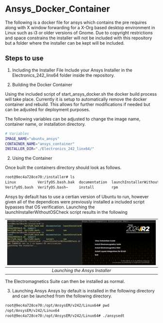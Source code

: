 # Ansys_Docker_Container

The following is a docker file for ansys which contains the pre requires along with X window forwarding for a X-Org based desktop environment in Linux such as i3 or older versions of Gnome. Due to copyright restrictions and space constrains the installer will not be included with this repository but a folder where the installer can be kept will be included.


## Steps to use

1. Including the Installer File
Include your Ansys Installer in the Electronics_242_linx64 folder inside the repository. 


2. Building the Docker Container

Using the included script of start_ansys_docker.sh the docker build process will take place. Currently it is setup to automatically remove the docker container and rebuild. This allows for further modifications if needed but can be adjusted for deployment purposes.

The following variables can be adjusted to change the image name, container name, or installation directory.
``` sh
# Variables
IMAGE_NAME="ubuntu_ansys"
CONTAINER_NAME="ansys_container"
INSTALLER_DIR="./Electronics_242_linx64/"

```

2. Using the Container

Once built the containers directory should look as follows.

``` sh
root@9ec4a728ce70:/installer# ls
Linux          VerifyOS.bash.bak  documentation  launchInstallerWithoutOSCheck.sh  support
VerifyOS.bash  VerifyOS.bash~     install        rpm
```

Ansys by default has to use a certian version of Ubuntu to run, however given all of the dependices were previously installed a included script bypasses that OS verification. Launching the launchInstallerWithoutOSCheck script results in the following

| ![ANSYSInstaller](Images/AnsysInstaller.png) | 
|:--:| 
| *Launching the Ansys Installer* |

The Electromagnetics Suite can then be installed as normal.

3. Launching Ansys
Ansys by default is installed in the following directory and can be launched from the following directory.

``` sh
root@9ec4a728ce70:/opt/AnsysEM/v242/Linux64# pwd
/opt/AnsysEM/v242/Linux64
root@9ec4a728ce70:/opt/AnsysEM/v242/Linux64# ./ansysedt
```
